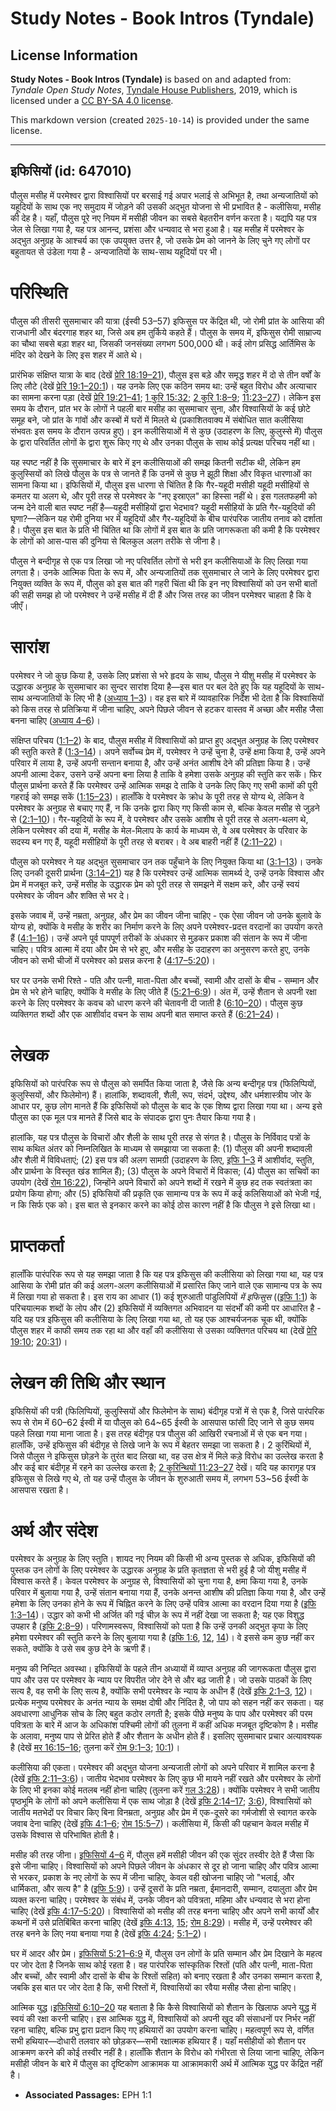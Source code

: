 # Study Notes - Book Intros (Tyndale)

## License Information

**Study Notes - Book Intros (Tyndale)** is based on and adapted from: _Tyndale Open Study Notes_, [Tyndale House Publishers](https://tyndaleopenresources.com/), 2019, which is licensed under a [CC BY-SA 4.0 license](https://creativecommons.org/licenses/by-sa/4.0/legalcode.en).

This markdown version (created `2025-10-14`) is provided under the same license.



--------------------------------

## इफिसियों (id: 647010)

पौलुस मसीह में परमेश्वर द्वारा विश्वासियों पर बरसाई गई अपार भलाई से अभिभूत है, तथा अन्यजातियों को यहूदियों के साथ एक नए समुदाय में जोड़ने की उसकी अद्भुत योजना से भी प्रभावित है \- कलीसिया, मसीह की देह है। यहाँ, पौलुस पूरे नए नियम में मसीही जीवन का सबसे बेहतरीन वर्णन करता है। यद्यपि यह पत्र जेल से लिखा गया है, यह पत्र आनन्द, प्रशंसा और धन्यवाद से भरा हुआ है। यह मसीह में परमेश्वर के अद्भुत अनुग्रह के आश्चर्य का एक उपयुक्त उत्तर है, जो उसके प्रेम को जानने के लिए चुने गए लोगों पर बहुतायत से उंडेला गया है \- अन्यजातियों के साथ\-साथ यहूदियों पर भी।

परिस्थिति
=========

पौलुस की तीसरी सुसमाचार की यात्रा (ईस्वी 53–57\) इफिसुस पर केंद्रित थी, जो रोमी प्रांत के आसिया की राजधानी और बंदरगाह शहर था, जिसे अब हम तुर्किये कहते हैं। पौलुस के समय में, इफिसुस रोमी साम्राज्य का चौथा सबसे बड़ा शहर था, जिसकी जनसंख्या लगभग 500,000 थी। कई लोग प्रसिद्ध आर्तिमिस के मंदिर को देखने के लिए इस शहर में आते थे।

प्रारंभिक संक्षिप्त यात्रा के बाद (देखें [प्रेरि 18:19–21](https://ref.ly/Acts18:19-Acts18:21)), पौलुस इस बड़े और समृद्ध शहर में दो से तीन वर्षों के लिए लौटे (देखें [प्रेरि 19:1–20:1](https://ref.ly/Acts19:1-Acts20:1))। यह उनके लिए एक कठिन समय था: उन्हें बहुत विरोध और अत्याचार का सामना करना पड़ा (देखें [प्रेरि 19:21–41](https://ref.ly/Acts19:21-Acts19:41); [1 कुरि 15:32](https://ref.ly/1Cor15:32); [2 कुरि 1:8–9](https://ref.ly/2Cor1:8-2Cor1:9); [11:23–27](https://ref.ly/2Cor11:23-2Cor11:27))। लेकिन इस समय के दौरान, प्रांत भर के लोगों ने पहली बार मसीह का सुसमाचार सुना, और विश्वासियों के कई छोटे समूह बने, जो प्रांत के गांवों और कस्बों में घरों में मिलते थे (प्रकाशितवाक्य में संबोधित सात कलीसिया संभवतः इस समय के दौरान उत्पन्न हुए)। इन कलीसियाओं में से कुछ (उदाहरण के लिए, कुलुस्से में) पौलुस के द्वारा परिवर्तित लोगों के द्वारा शुरू किए गए थे और उनका पौलुस के साथ कोई प्रत्यक्ष परिचय नहीं था।

यह स्पष्ट नहीं है कि सुसमाचार के बारे में इन कलीसियाओं की समझ कितनी सटीक थी, लेकिन हम कुलुस्सियों को लिखे पौलुस के पत्र से जानते हैं कि उनमें से कुछ ने झूठी शिक्षा और विकृत धारणाओं का सामना किया था। इफिसियों में, पौलुस इस धारणा से चिंतित है कि गैर\-यहूदी मसीही यहूदी मसीहियों से कमतर या अलग थे, और पूरी तरह से परमेश्वर के "नए इस्राएल" का हिस्सा नहीं थे। इस गलतफहमी को जन्म देने वाली बात स्पष्ट नहीं है—यहूदी मसीहियों द्वारा भेदभाव? यहूदी मसीहियों के प्रति गैर\-यहूदियों की घृणा?—लेकिन यह रोमी दुनिया भर में यहूदियों और गैर\-यहूदियों के बीच पारंपरिक जातीय तनाव को दर्शाता है। पौलुस इस बात के प्रति भी चिंतित था कि लोगों में इस बात के प्रति जागरूकता की कमी है कि परमेश्‍वर के लोगों को आस\-पास की दुनिया से बिलकुल अलग तरीके से जीना है।

पौलुस ने बन्दीगृह से एक पत्र लिखा जो नए परिवर्तित लोगों से भरी इन कलीसियाओं के लिए लिखा गया लगता है। उनके आत्मिक पिता के रूप में, और अन्यजातियों तक सुसमाचार ले जाने के लिए परमेश्वर द्वारा नियुक्त व्यक्ति के रूप में, पौलुस को इस बात की गहरी चिंता थी कि इन नए विश्वासियों को उन सभी बातों की सही समझ हो जो परमेश्वर ने उन्हें मसीह में दी हैं और जिस तरह का जीवन परमेश्वर चाहता है कि वे जीएँ।

सारांश
======

परमेश्वर ने जो कुछ किया है, उसके लिए प्रशंसा से भरे हृदय के साथ, पौलुस ने यीशु मसीह में परमेश्वर के उद्धारक अनुग्रह के सुसमाचार का सुन्दर सारांश दिया है—इस बात पर बल देते हुए कि यह यहूदियों के साथ\-साथ अन्यजातियों के लिए भी है ([अध्याय 1–3](https://ref.ly/Eph1:1-Eph3:21))। वह इस बारे में व्यावहारिक निर्देश भी देता है कि विश्वासियों को किस तरह से प्रतिक्रिया में जीना चाहिए, अपने पिछले जीवन से हटकर वास्तव में अच्छा और मसीह जैसा बनना चाहिए ([अध्याय 4–6](https://ref.ly/Eph4:1-Eph6:24))।

संक्षिप्त परिचय ([1:1–2](https://ref.ly/Eph1:1-Eph1:2)) के बाद, पौलुस मसीह में विश्वासियों को प्राप्त हुए अद्भुत अनुग्रह के लिए परमेश्वर की स्तुति करते हैं ([1:3–14](https://ref.ly/Eph1:3-Eph1:14))। अपने सर्वोच्च प्रेम में, परमेश्वर ने उन्हें चुना है, उन्हें क्षमा किया है, उन्हें अपने परिवार में लाया है, उन्हें अपनी सन्तान बनाया है, और उन्हें अनंत आशीष देने की प्रतिज्ञा किया है। उन्हें अपनी आत्मा देकर, उसने उन्हें अपना बना लिया है ताकि वे हमेशा उसके अनुग्रह की स्तुति कर सकें। फिर पौलुस प्रार्थना करते हैं कि परमेश्वर उन्हें आत्मिक समझ दे ताकि वे उनके लिए किए गए सभी कामों की पूरी गहराई को समझ सकें ([1:15–23](https://ref.ly/Eph1:15-Eph1:23))। हालाँकि वे परमेश्वर के क्रोध के पूरी तरह से योग्य थे, लेकिन वे परमेश्वर के अनुग्रह से बचाए गए हैं, न कि उनके द्वारा किए गए किसी काम से, बल्कि केवल मसीह से जुड़ने से ([2:1–10](https://ref.ly/Eph2:1-Eph2:10))। गैर\-यहूदियों के रूप में, वे परमेश्वर और उसके आशीष से पूरी तरह से अलग\-थलग थे, लेकिन परमेश्वर की दया में, मसीह के मेल\-मिलाप के कार्य के माध्यम से, वे अब परमेश्वर के परिवार के सदस्य बन गए हैं, यहूदी मसीहियों के पूरी तरह से बराबर। वे अब बाहरी नहीं हैं ([2:11–22](https://ref.ly/Eph2:11-Eph2:22))।

पौलुस को परमेश्वर ने यह अद्भुत सुसमाचार उन तक पहुँचाने के लिए नियुक्त किया था ([3:1–13](https://ref.ly/Eph3:1-Eph3:13))। उनके लिए उनकी दूसरी प्रार्थना ([3:14–21](https://ref.ly/Eph3:14-Eph3:21)) यह है कि परमेश्वर उन्हें आत्मिक सामर्थ्य दे, उन्हें उनके विश्वास और प्रेम में मजबूत करे, उन्हें मसीह के उद्धारक प्रेम को पूरी तरह से समझने में सक्षम करे, और उन्हें स्वयं परमेश्वर के जीवन और शक्ति से भर दे।

इसके जवाब में, उन्हें नम्रता, अनुग्रह, और प्रेम का जीवन जीना चाहिए \- एक ऐसा जीवन जो उनके बुलावे के योग्य हो, क्योंकि वे मसीह के शरीर का निर्माण करने के लिए अपने परमेश्वर\-प्रदत्त वरदानों का उपयोग करते हैं ([4:1–16](https://ref.ly/Eph4:1-Eph4:16))। उन्हें अपने पूर्व पापपूर्ण तरीकों के अंधकार से मुड़कर प्रकाश की संतान के रूप में जीना चाहिए। पवित्र आत्मा में दया और प्रेम से भरे हुए, और मसीह के उदाहरण का अनुसरण करते हुए, उनके जीवन को सभी चीजों में परमेश्वर को प्रसन्न करना है ([4:17–5:20](https://ref.ly/Eph4:17-Eph5:20))।

घर पर उनके सभी रिश्ते \- पति और पत्नी, माता\-पिता और बच्चों, स्वामी और दासों के बीच \- सम्मान और प्रेम से भरे होने चाहिए, क्योंकि वे मसीह के लिए जीते हैं ([5:21–6:9](https://ref.ly/Eph5:21-Eph6:9))। अंत में, उन्हें शैतान से अपनी रक्षा करने के लिए परमेश्वर के कवच को धारण करने की चेतावनी दी जाती है ([6:10–20](https://ref.ly/Eph6:10-Eph6:20))। पौलुस कुछ व्यक्तिगत शब्दों और एक आशीर्वाद वचन के साथ अपनी बात समाप्त करते हैं ([6:21–24](https://ref.ly/Eph6:21-Eph6:24))।

लेखक
====

इफिसियों को पारंपरिक रूप से पौलुस को समर्पित किया जाता है, जैसे कि अन्य बन्दीगृह पत्र (फिलिप्पियों, कुलुस्सियों, और फिलेमोन) हैं। हालांकि, शब्दावली, शैली, रूप, संदर्भ, उद्देश्य, और धर्मशास्त्रीय जोर के आधार पर, कुछ लोग मानते हैं कि इफिसियों को पौलुस के बाद के एक शिष्य द्वारा लिखा गया था। अन्य इसे पौलुस का एक मूल पत्र मानते हैं जिसे बाद के संपादक द्वारा पुनः तैयार किया गया है।

हालांकि, यह पत्र पौलुस के विचारों और शैली के साथ पूरी तरह से संगत है। पौलुस के निर्विवाद पत्रों के साथ कथित अंतर को निम्नलिखित के माध्यम से समझाया जा सकता है: (1\) पौलुस की अपनी शब्दावली और शैली में विविधताएं; (2\) इस पत्र की अलग सामग्री (उदाहरण के लिए, [इफि 1–3](https://ref.ly/Eph1:1-Eph3:21) में आशीर्वाद, स्तुति, और प्रार्थना के विस्तृत खंड शामिल हैं); (3\) पौलुस के अपने विचारों में विकास; (4\) पौलुस का सचिवों का उपयोग (देखें [रोम 16:22](https://ref.ly/Rom16:22)), जिन्होंने अपने विचारों को अपने शब्दों में रखने में कुछ हद तक स्वतंत्रता का प्रयोग किया होगा; और (5\) इफिसियों की प्रकृति एक सामान्य पत्र के रूप में कई कलिसियाओं को भेजी गई, न कि सिर्फ एक को। इस बात से इनकार करने का कोई ठोस कारण नहीं है कि पौलुस ने इसे लिखा था।

प्राप्तकर्ता
============

हालाँकि पारंपरिक रूप से यह समझा जाता है कि यह पत्र इफिसुस की कलीसिया को लिखा गया था, यह पत्र आसिया के रोमी प्रांत की कई अलग\-अलग कलीसियाओं में प्रसारित किए जाने वाले एक सामान्य पत्र के रूप में लिखा गया हो सकता है। इस राय का आधार (1\) कई शुरुआती पांडुलिपियों *में इफिसुस* (([इफि 1:1](https://ref.ly/Eph1:1)) के परिचयात्मक शब्दों के लोप और (2\) इफिसियों में व्यक्तिगत अभिवादन या संदर्भों की कमी पर आधारित है \- यदि यह पत्र इफिसुस की कलीसिया के लिए लिखा गया था, तो यह एक आश्चर्यजनक चूक थी, क्योंकि पौलुस शहर में काफी समय तक रहा था और वहाँ की कलीसिया से उसका व्यक्तिगत परिचय था (देखें [प्रेरि 19:10](https://ref.ly/Acts19:10); [20:31](https://ref.ly/Acts20:31))।

लेखन की तिथि और स्थान
=====================

इफिसियों की पत्री (फिलिप्पियों, कुलुस्सियों और फिलेमोन के साथ) बंदीगृह पत्रों में से एक है, जिसे पारंपरिक रूप से रोम में 60–62 ईस्वी में या पौलुस को 64\~65 ईस्वी के आसपास फांसी दिए जाने से कुछ समय पहले लिखा गया माना जाता है। इस तरह बंदीगृह पत्र पौलुस की आखिरी रचनाओं में से एक बन गया। हालाँकि, उन्हें इफिसुस की बंदीगृह से लिखे जाने के रूप में बेहतर समझा जा सकता है। 2 कुरिंथियों में, जिसे पौलुस ने इफिसुस छोड़ने के तुरंत बाद लिखा था, वह उस क्षेत्र में मिले कड़े विरोध का उल्लेख करता है और कई बार बंदीगृह में रहने का उल्लेख करता है; [2 कुरिन्थियों 11:23–27](https://ref.ly/2Cor11:23-2Cor11:27) देखें। यदि यह कारागृह पत्र इफिसुस से लिखे गए थे, तो यह उन्हें पौलुस के जीवन के शुरुआती समय में, लगभग 53\~56 ईस्वी के आसपास रखता है।

अर्थ और संदेश
=============

परमेश्वर के अनुग्रह के लिए स्तुति। शायद नए नियम की किसी भी अन्य पुस्तक से अधिक, इफिसियों की पुस्तक उन लोगों के लिए परमेश्वर के उद्धारक अनुग्रह के प्रति कृतज्ञता से भरी हुई है जो यीशु मसीह में विश्वास करते हैं। केवल परमेश्वर के अनुग्रह से, विश्वासियों को चुना गया है, क्षमा किया गया है, उनके परिवार में बुलाया गया है, उन्हें संतान बनाया गया हैं, उनके अनन्त आशीष की प्रतिज्ञा किया गया है, और उन्हें हमेशा के लिए उनका होने के रूप में चिह्नित करने के लिए उन्हें पवित्र आत्मा का वरदान दिया गया है ([इफि 1:3–14](https://ref.ly/Eph1:3-Eph1:14))। उद्धार को कभी भी अर्जित की गई चीज़ के रूप में नहीं देखा जा सकता है; यह एक विशुद्ध उपहार है ([इफि 2:8–9](https://ref.ly/Eph2:8-Eph2:9))। परिणामस्वरूप, विश्वासियों को पता है कि उन्हें उनकी अद्भुत कृपा के लिए हमेशा परमेश्वर की स्तुति करने के लिए बुलाया गया है ([इफि 1:6](https://ref.ly/Eph1:6), [12](https://ref.ly/Eph1:12), [14](https://ref.ly/Eph1:14))। वे इससे कम कुछ नहीं कर सकते, क्योंकि वे उसे सब कुछ देने के ऋणी हैं।

मनुष्य की निन्दित अवस्था। इफिसियों के पहले तीन अध्यायों में व्याप्त अनुग्रह की जागरूकता पौलुस द्वारा पाप और उस पर परमेश्वर के न्याय पर विपरीत जोर देने से और बढ़ जाती है। जो उसके पाठकों के लिए सत्य है, वह सभी के लिए सत्य है, क्योंकि सभी परमेश्वर के न्याय के अधीन हैं (देखें [इफि 2:1–3](https://ref.ly/Eph2:1-Eph2:3), [12](https://ref.ly/Eph2:12))। प्रत्येक मनुष्य परमेश्वर के अनंत न्याय के समक्ष दोषी और निंदित है, जो पाप को सहन नहीं कर सकता। यह अवधारणा आधुनिक सोच के लिए बहुत कठोर लगती है; इसके पीछे मनुष्य के पाप और परमेश्वर की परम पवित्रता के बारे में आज के अधिकांश पश्चिमी लोगों की तुलना में कहीं अधिक मजबूत दृष्टिकोण है। मसीह के अलावा, मनुष्य पाप से प्रेरित होते हैं और शैतान के अधीन होते हैं। इसलिए सुसमाचार प्रचार अत्यावश्यक है (देखें [मर 16:15–16](https://ref.ly/Mark16:15-Mark16:16); तुलना करें [रोम 9:1–3](https://ref.ly/Rom9:1-Rom9:3); [10:1](https://ref.ly/Rom10:1))।

कलीसिया की एकता। परमेश्वर की अद्भुत योजना अन्यजाती लोगों को अपने परिवार में शामिल करना है (देखें [इफि 2:11–3:6](https://ref.ly/Eph2:11-Eph3:6))। जातीय भेदभाव परमेश्वर के लिए कुछ भी मायने नहीं रखते और परमेश्वर के लोगों के लिए भी इनका कोई मतलब नहीं होना चाहिए (तुलना करें [गल 3:28](https://ref.ly/Gal3:28))। क्योंकि परमेश्वर ने सभी जातीय पृष्ठभूमि के लोगों को अपने कलीसिया में एक साथ जोड़ा है (देखें [इफि 2:14–17](https://ref.ly/Eph2:14-Eph2:17); [3:6](https://ref.ly/Eph3:6)), विश्वासियों को जातीय मतभेदों पर विचार किए बिना विनम्रता, अनुग्रह और प्रेम में एक\-दूसरे का गर्मजोशी से स्वागत करके जवाब देना चाहिए (देखें [इफि 4:1–6](https://ref.ly/Eph4:1-Eph4:6); [रोम 15:5–7](https://ref.ly/Rom15:5-Rom15:7))। कलीसिया में, किसी की पहचान केवल मसीह में उसके विश्वास से परिभाषित होती है।

मसीह की तरह जीना। [इफिसियों 4–6](https://ref.ly/Eph4:1-Eph6:24) में, पौलुस हमें मसीही जीवन की एक सुंदर तस्वीर देते हैं जैसा कि इसे जीना चाहिए। विश्वासियों को अपने पिछले जीवन के अंधकार से दूर हो जाना चाहिए और पवित्र आत्मा से भरकर, प्रकाश के नए लोगों के रूप में जीना चाहिए, केवल वही खोजना चाहिए जो "भलाई, और धार्मिकता, और सत्य है" है ([इफि 5:9](https://ref.ly/Eph5:9))। उन्हें दूसरों के प्रति नम्रता, ईमानदारी, सम्मान, दयालुता और प्रेम व्यक्त करना चाहिए। परमेश्वर के संबंध में, उनके जीवन को पवित्रता, महिमा और धन्यवाद से भरा होना चाहिए (देखें [इफि 4:17–5:20](https://ref.ly/Eph4:17-Eph5:20))। विश्वासियों को मसीह की तरह बनना चाहिए और अपने सभी कार्यों और कथनों में उसे प्रतिबिंबित करना चाहिए (देखें [इफि 4:13](https://ref.ly/Eph4:13), [15](https://ref.ly/Eph4:15); [रोम 8:29](https://ref.ly/Rom8:29))। मसीह में, उन्हें परमेश्वर की तरह बनने के लिए नया बनाया गया है (देखें [इफि 4:24](https://ref.ly/Eph4:24); [5:1–2](https://ref.ly/Eph5:1-Eph5:2))।

घर में आदर और प्रेम। [इफिसियों 5:21–6:9](https://ref.ly/Eph5:21-Eph6:9) में, पौलुस उन लोगों के प्रति सम्मान और प्रेम दिखाने के महत्व पर जोर देता है जिनके साथ कोई रहता है। वह पारंपरिक सांस्कृतिक रिश्तों (पति और पत्नी, माता\-पिता और बच्चों, और स्वामी और दासों के बीच के रिश्तों सहित) को बनाए रखता है और उनका सम्मान करता है, जबकि इस बात पर जोर देता है कि, सभी रिश्तों में, विश्वासियों का रवैया मसीह जैसा होना चाहिए।

आत्मिक युद्ध।[इफिसियों 6:10–20](https://ref.ly/Eph6:10-Eph6:20) यह बताता है कि कैसे विश्वासियों को शैतान के खिलाफ अपने युद्ध में स्वयं की रक्षा करनी चाहिए। इस आत्मिक युद्ध में, विश्वासियों को अपनी खुद की संसाधनों पर निर्भर नहीं रहना चाहिए, बल्कि प्रभु द्वारा प्रदान किए गए हथियारों का उपयोग करना चाहिए। महत्वपूर्ण रूप से, वर्णित सभी हथियार—दोधारी तलवार को छोड़कर—सभी रक्षात्मक हथियार हैं। यहाँ मसीहीयों को शैतान पर आक्रमण करने की कोई तस्वीर नहीं है। हालाँकि शैतान के विरोध को गंभीरता से लिया जाना चाहिए, लेकिन मसीही जीवन के बारे में पौलुस का दृष्टिकोण आक्रामक या आक्रामकारी अर्थ में आत्मिक युद्ध पर केंद्रित नहीं है।

* **Associated Passages:** EPH 1:1

